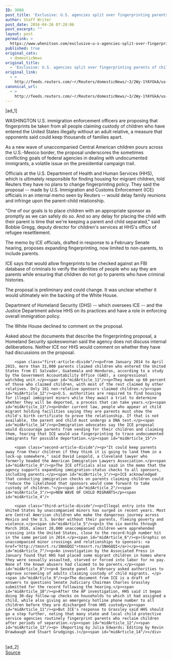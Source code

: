 ```yaml
---
ID: 3088
post_title: 'Exclusive: U.S. agencies split over fingerprinting parents of child immigrants'
author: Staff Writer
post_date: 2016-04-26 07:28:06
post_excerpt: ""
layout: post
permalink: >
  https://www.whenitson.com/exclusive-u-s-agencies-split-over-fingerprinting-parents-of-child-immigrants/
published: true
original_cats:
  - domesticNews
original_title:
  - 'Exclusive: U.S. agencies split over fingerprinting parents of child immigrants'
original_link:
  - >
    http://feeds.reuters.com/~r/Reuters/domesticNews/~3/2Wy-1YAYGkA/us-usa-immigration-fingerprints-idUSKCN0XN0BD
canonical_url:
  - >
    http://feeds.reuters.com/~r/Reuters/domesticNews/~3/2Wy-1YAYGkA/us-usa-immigration-fingerprints-idUSKCN0XN0BD
---
```

 [ad_1]
<br><div id="articleText">
<span id="midArticle_start"/>

<span id="midArticle_0"/><span class="focusParagraph" readability="5"><p><span class="articleLocation">WASHINGTON</span> U.S. immigration enforcement officers are proposing that fingerprints be taken from all people claiming custody of children who have entered the United States illegally without an adult relative, a measure that opponents said could keep thousands of families apart.</p></span><span id="midArticle_1"/><p>As a new wave of unaccompanied Central American children pours across the U.S.-Mexico border, the proposal underscores the sometimes conflicting goals of federal agencies in dealing with undocumented immigrants, a volatile issue on the presidential campaign trail.</p><span id="midArticle_2"/><p>Officials at the U.S. Department of Health and Human Services (HHS), which is ultimately responsible for finding housing for migrant children, told Reuters they have no plans to change fingerprinting policy. They said the proposal -- made by U.S. Immigration and Customs Enforcement (ICE) officials in an internal memo seen by Reuters -- would delay family reunions and infringe upon the parent-child relationship.</p><span id="midArticle_3"/><p>"One of our goals is to place children with an appropriate sponsor as promptly as we can safely do so. And so any delay for placing the child with their parent is time that we're keeping a parent and child separated," said Bobbie Gregg, deputy director for children's services at HHS's office of refugee resettlement.</p><span id="midArticle_4"/><p>The memo by ICE officials, drafted in response to a February Senate hearing, proposes expanding fingerprinting, now limited to non-parents, to include parents.</p><span id="midArticle_5"/><p>ICE says that would allow fingerprints to be checked against an FBI database of criminals to verify the identities of people who say they are parents while ensuring that children do not go to parents who have criminal histories.</p><span id="midArticle_6"/><p>The proposal is preliminary and could change. It was unclear whether it would ultimately win the backing of the White House.</p><span id="midArticle_7"/><p>Department of Homeland Security (DHS) -- which oversees ICE -- and the Justice Department advise HHS on its practices and have a role in enforcing overall immigration policy.</p><span id="midArticle_8"/><p>The White House declined to comment on the proposal.</p><span id="midArticle_9"/><p>Asked about the documents that describe the fingerprinting proposal, a Homeland Security spokeswoman said the agency does not discuss internal deliberations. Neither ICE nor HHS would comment on whether they have had discussions on the proposal.</p><span id="midArticle_10"/>
        
        <span class="first-article-divide"/><p>From January 2014 to April 2015, more than 31,000 parents claimed children who entered the United States from El Salvador, Guatemala and Honduras, according to a study by the Government Accountability Office (GAO), a congressional watchdog unit.</p><span id="midArticle_11"/><p>They made up 60 percent of those who claimed children, with most of the rest claimed by other relatives. Only 161 non-relative sponsors claimed children.</p><span id="midArticle_12"/><p>U.S. authorities are required to find housing for illegal immigrant minors while they await a trial to determine whether they will be deported, a process that can take years.</p><span id="midArticle_13"/><p>Under current law, people who appear at child migrant holding facilities saying they are parents must show the child's birth certificate to prove the relationship. If that is not available, the parent and child must undergo a DNA test.</p><span id="midArticle_14"/><p>Immigration advocates say the ICE proposal would discourage parents from sending for their children and claiming them, fearing that ICE would use fingerprinting to trace undocumented immigrants for possible deportation.</p><span id="midArticle_15"/>
        
        <span class="second-article-divide"/><p>"It could keep parents away from their children if they think it is going to land them in a lock-up somewhere," said David Leopold, a Cleveland lawyer who formerly headed the American Immigration Lawyers Association.</p><span id="midArticle_0"/><p>The ICE officials also said in the memo that the agency supports expanding immigration-status checks to all sponsors, including parents.</p><span id="midArticle_1"/><p>ICE acknowledged that conducting immigration checks on parents claiming children could "reduce the likelihood that sponsors would come forward to take custody of children."</p><span id="midArticle_2"/><span id="midArticle_3"/><p>NEW WAVE OF CHILD MIGRANTS</p><span id="midArticle_4"/>
        
        <span class="third-article-divide"/><p>Illegal entry into the United States by unaccompanied minors has surged in recent years. Most are Central American children who make the dangerous journey across Mexico and the U.S. border without their parents, fleeing poverty and violence.</p><span id="midArticle_5"/><p>In the six months through March 2016, almost 28,000 unaccompanied children were apprehended crossing into the United States, close to the record-high number hit in the same period in 2014.</p><span id="midArticle_6"/><p>(Graphic on unaccompanied minor crossings and relationships to sponsors: <a href="http://tmsnrt.rs/1NmGQQI">tmsnrt.rs/1NmGQQI</a>)</p><span id="midArticle_7"/><p>An investigation by the Associated Press in January found that HHS had placed some migrant children in homes where they were sexually assaulted, starved or forced into labor for no pay. None of the known abusers had claimed to be parents.</p><span id="midArticle_8"/><p>A Senate panel in February asked authorities to improve screening of adults claiming custody of child migrants. </p><span id="midArticle_9"/><p>The document from ICE is a draft of answers to questions Senate Judiciary Chairman Charles Grassley submitted for the record following the hearing.</p><span id="midArticle_10"/><p>After the AP investigation, HHS said it began doing 30-day follow-up checks on households to which it had assigned a child, while also giving an emergency hotline phone number to all children before they are discharged from HHS custody</p><span id="midArticle_11"/><p>But ICE's response to Grassley said HHS should go a step further, noting that many state and local child protective service agencies routinely fingerprint parents who reclaim children after periods of separation.</p><span id="midArticle_12"/><span id="midArticle_13"/><p> (Reporting by Julia Edwards; Editing by Kevin Drawbaugh and Stuart Grudgings.)</p><span id="midArticle_14"/></div>
<br>[ad_2]
<br><a href="http://feeds.reuters.com/~r/Reuters/domesticNews/~3/2Wy-1YAYGkA/us-usa-immigration-fingerprints-idUSKCN0XN0BD">Source </a>